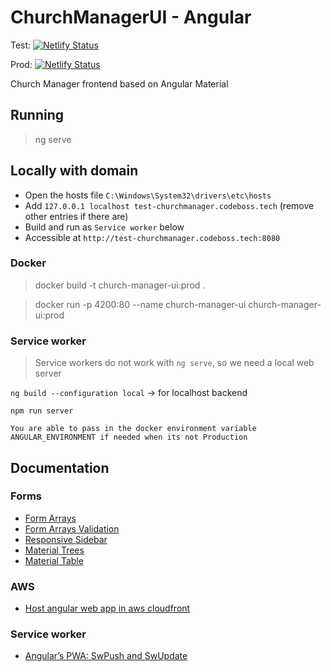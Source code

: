 # ChurchManagerUI - Angular

Test: [![Netlify Status](https://api.netlify.com/api/v1/badges/b4fb3361-8503-409a-a30c-c792e6740972/deploy-status)](https://app.netlify.com/sites/churchmanager-test/deploys)

Prod: [![Netlify Status](https://api.netlify.com/api/v1/badges/6b92198d-66b1-4dac-9466-74cf906d305d/deploy-status)](https://app.netlify.com/sites/churchmanager/deploys)

Church Manager frontend based on Angular Material

## Running

> ng serve

## Locally with domain

 - Open the hosts file `C:\Windows\System32\drivers\etc\hosts`
 - Add `127.0.0.1 localhost test-churchmanager.codeboss.tech` (remove other entries if there are)
 - Build and run as `Service worker` below
 - Accessible at  `http://test-churchmanager.codeboss.tech:8080`

### Docker

> docker build -t church-manager-ui:prod .

> docker run -p 4200:80 --name church-manager-ui  church-manager-ui:prod

### Service worker

> Service workers do not work with `ng serve`, so we need a local web server 

`ng build --configuration local` -> for localhost backend

`npm run server`

```
You are able to pass in the docker environment variable ANGULAR_ENVIRONMENT if needed when its not Production
```

## Documentation

### Forms
- [Form Arrays](https://blog.sreyaj.dev/implement-complex-forms-in-angular-using-formarray)
- [Form Arrays Validation](https://www.concretepage.com/angular/angular-formarray-validation#:~:text=FormArray%20tracks%20the%20value%20and,FormControl%20or%20FormGroup%20are%20validated.)
- [Responsive Sidebar](https://zoaibkhan.com/blog/create-a-responsive-sidebar-menu-with-angular-material/)
- [Material Trees](https://docs.google.com/presentation/d/1BoJ-jq-O9zQHAps7LVciiiH9WI9dDqqv-LAlQ6iMh5o/htmlpresent)
- [Material Table](https://pretagteam.com/question/matsort-and-matpaginator-not-working-on-angular-material-mattable)


### AWS
- [Host angular web app in aws cloudfront](https://techpearl.com/blog/host-angular-web-app-in-aws-cloudfront/index.html)

### Service worker

- [Angular’s PWA: SwPush and SwUpdate](https://arjenbrandenburgh.medium.com/angulars-pwa-swpush-and-swupdate-15a7e5c154ac)